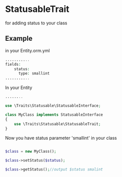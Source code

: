 StatusableTrait
================

for adding status to your class

Example
-------
in your Entity.orm.yml
```php
...........
fields:
    status:
      type: smallint
...........
```

In your Entity
```php
........

use \Traits\Statusable\StatusableInterface;

class MyClass implements StatusableInterface
{
	use \Traits\Statusable\StatusableTrait;
}

```

Now you have status parameter 'smallint' in your class
```php

$class = new MyClass();

$class->setStatus($status);

$class->getStatus();//output $status smalint

```